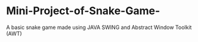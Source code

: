 # Mini-Project-of-Snake-Game-
A basic snake game made using JAVA SWING and Abstract Window Toolkit (AWT)
